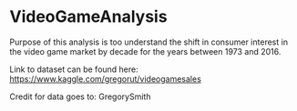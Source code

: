 # VideoGameAnalysis
 Purpose of this analysis is too understand the shift in consumer interest in the video game market by decade for the years between 1973 and 2016.

Link to dataset can be found here: https://www.kaggle.com/gregorut/videogamesales

Credit for data goes to: GregorySmith
